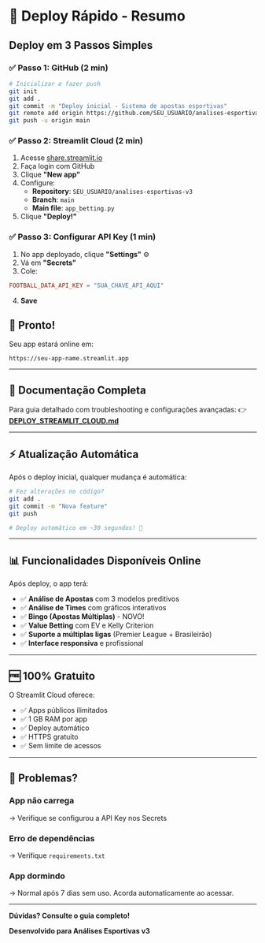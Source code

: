 # 🚀 Deploy Rápido - Resumo

## Deploy em 3 Passos Simples

### ✅ Passo 1: GitHub (2 min)
```bash
# Inicializar e fazer push
git init
git add .
git commit -m "Deploy inicial - Sistema de apostas esportivas"
git remote add origin https://github.com/SEU_USUARIO/analises-esportivas-v3.git
git push -u origin main
```

### ✅ Passo 2: Streamlit Cloud (2 min)
1. Acesse [share.streamlit.io](https://share.streamlit.io)
2. Faça login com GitHub
3. Clique **"New app"**
4. Configure:
   - **Repository**: `SEU_USUARIO/analises-esportivas-v3`
   - **Branch**: `main`
   - **Main file**: `app_betting.py`
5. Clique **"Deploy!"**

### ✅ Passo 3: Configurar API Key (1 min)
1. No app deployado, clique **"Settings"** ⚙️
2. Vá em **"Secrets"**
3. Cole:
```toml
FOOTBALL_DATA_API_KEY = "SUA_CHAVE_API_AQUI"
```
4. **Save**

## 🎉 Pronto!

Seu app estará online em:
```
https://seu-app-name.streamlit.app
```

---

## 📖 Documentação Completa

Para guia detalhado com troubleshooting e configurações avançadas:
👉 **[DEPLOY_STREAMLIT_CLOUD.md](DEPLOY_STREAMLIT_CLOUD.md)**

---

## ⚡ Atualização Automática

Após o deploy inicial, qualquer mudança é automática:

```bash
# Fez alterações no código?
git add .
git commit -m "Nova feature"
git push

# Deploy automático em ~30 segundos! 🚀
```

---

## 📊 Funcionalidades Disponíveis Online

Após deploy, o app terá:

- ✅ **Análise de Apostas** com 3 modelos preditivos
- ✅ **Análise de Times** com gráficos interativos
- ✅ **Bingo (Apostas Múltiplas)** - NOVO!
- ✅ **Value Betting** com EV e Kelly Criterion
- ✅ **Suporte a múltiplas ligas** (Premier League + Brasileirão)
- ✅ **Interface responsiva** e profissional

---

## 🆓 100% Gratuito

O Streamlit Cloud oferece:
- ✅ Apps públicos ilimitados
- ✅ 1 GB RAM por app
- ✅ Deploy automático
- ✅ HTTPS gratuito
- ✅ Sem limite de acessos

---

## 🐛 Problemas?

### App não carrega
→ Verifique se configurou a API Key nos Secrets

### Erro de dependências
→ Verifique `requirements.txt`

### App dormindo
→ Normal após 7 dias sem uso. Acorda automaticamente ao acessar.

---

**Dúvidas? Consulte o guia completo!**

**Desenvolvido para Análises Esportivas v3**

